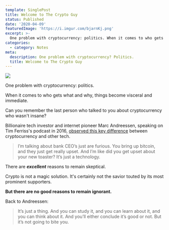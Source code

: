 ```yaml
---
template: SinglePost
title: Welcome to The Crypto Guy
status: Published
date: '2020-04-09'
featuredImage: 'https://i.imgur.com/bjarnKj.png'
excerpt: >-
  One problem with cryptocurrency: politics. When it comes to who gets what and why, things become visceral and immediate. Can you remember the last person who talked to you about cryptocurrency who wasn't insane?
categories:
  - category: Notes
meta:
  description: One problem with cryptocurrency? Politics.
  title: Welcome to The Crypto Guy
---
```


![](https://i.imgur.com/bjarnKj.png)

One problem with cryptocurrency: politics.

When it comes to who gets what and why, things become visceral and immediate.

Can you remember the last person who talked to you about cryptocurrency who wasn't insane?

Billionaire tech investor and internet pioneer Marc Andreessen, speaking on Tim Ferriss's podcast in 2016, [observed this key difference](https://tim.blog/2018/01/01/the-tim-ferriss-show-transcripts-marc-andreessen/) between cryptocurrency and other tech.

> I’m talking about bank CEO’s just are furious. You bring up bitcoin, and they just get really upset. And I’m like did you get upset about your new toaster? It’s just a technology.

There are **_excellent_** reasons to remain skeptical.

Crypto is not a magic solution. It's certainly not the savior touted by its most prominent supporters.

**But there are no good reasons to remain ignorant.**

Back to Andreessen:

> It’s just a thing. And you can study it, and you can learn about it, and you can think about it. And you’ll either conclude it’s good or not. But it’s not going to bite you.
